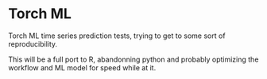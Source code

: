 # Torch ML

Torch ML time series prediction tests, trying to get to some sort of reproducibility.

This will be a full port to R, abandonning python and probably optimizing the workflow and ML model for speed while at it.
